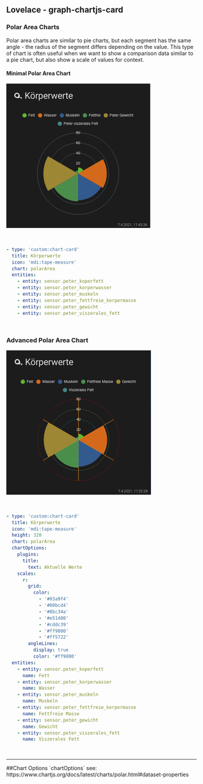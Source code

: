 ## Lovelace - graph-chartjs-card
### Polar Area Charts

Polar area charts are similar to pie charts, but each segment has the same angle - the radius of the segment differs depending on the value.
This type of chart is often useful when we want to show a comparison data similar to a pie chart, but also show a scale of values for context.



#### Minimal Polar Area Chart
![barchart_simple](img/simpleploararea.png)

<br>

```yaml
- type: 'custom:chart-card'
  title: Körperwerte
  icon: 'mdi:tape-measure'
  chart: polarArea
  entities:
    - entity: sensor.peter_koperfett
    - entity: sensor.peter_korperwasser
    - entity: sensor.peter_muskeln
    - entity: sensor.peter_fettfreie_korpermasse
    - entity: sensor.peter_gewicht
    - entity: sensor.peter_viszerales_fett
```
<br>


### Advanced Polar Area Chart
![polarArea](img/polararea1.png)

<br>

```yaml
- type: 'custom:chart-card'
  title: Körperwerte
  icon: 'mdi:tape-measure'
  height: 320
  chart: polarArea
  chartOptions:
    plugins:
      title:
        text: Aktuelle Werte
    scales:
      r:
        grid:
          color:
            - '#03a9f4'
            - '#00bcd4'
            - '#8bc34a'
            - '#e51400'
            - '#cddc39'
            - '#ff9800'
            - '#ff5722'
        angleLines:
          display: true
          color: '#ff9800'
  entities:
    - entity: sensor.peter_koperfett
      name: Fett
    - entity: sensor.peter_korperwasser
      name: Wasser
    - entity: sensor.peter_muskeln
      name: Muskeln
    - entity: sensor.peter_fettfreie_korpermasse
      name: Fettfreie Masse
    - entity: sensor.peter_gewicht
      name: Gewicht
    - entity: sensor.peter_viszerales_fett
      name: Viszerales Fett  
```
<br>
<hr>
##Chart Options `chartOptions`
see: https://www.chartjs.org/docs/latest/charts/polar.html#dataset-properties